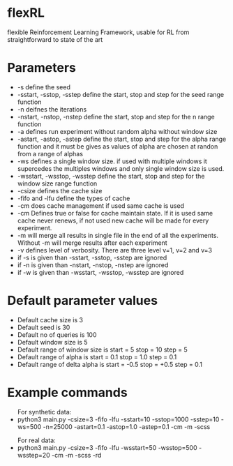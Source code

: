 # flexRL
flexible Reinforcement Learning Framework, usable for RL from straightforward to state of the art

# Parameters
<ul>
<li>-s define the seed
<li>-sstart, -sstop, -sstep define the start, stop and step for the seed range function </li>
<li>-n deifnes the iterations</li>
<li>-nstart, -nstop, -nstep define the start, stop and step for the n range function </li>
<li>-a defines run experiment without random alpha without window size </li>
<li>-astart, -astop, -astep define the start, stop and step for the alpha range function and it must be gives as values of alpha are chosen at randon from a    range of alphas</li>
<li>-ws defines a single window size. if used with multiple windows it supercedes the multiples windows and only single window size is used.</li>
<li>-wsstart, -wsstop, -wsstep define the start, stop and step for the window size range function </li>
<li>-csize defines the cache size</li>
<li>-fifo and -lfu define the types of cache</li>
<li>-cm does cache management if used same cache is used </li>
<li>-cm Defines true or false for cache maintain state. If it is used same cache never renews, if not used new cache will be made for every experiment.</li>
<li>-m will merge all results in single file in the end of all the experiments. Without -m will merge results after each experiment</li>
<li>-v defines level of verbosity. There are three level v=1, v=2 and v=3</li>
<li>if -s is given than -sstart, -sstop, -sstep are ignored</li>
<li>if -n is given than -nstart, -nstop, -nstep are ignored</li>
<li>if -w is given than -wsstart, -wsstop, -wsstep are ignored</li>
</ul>

# Default parameter values
<ul>
<li> Default cache size is 3</li>
<li> Default seed is 30</li>
<li> Default no of queries is 100</li>
<li> Default window size is 5</li>
<li> Default range of window size is start = 5 stop = 10 step = 5</li>
<li> Default range of alpha is start = 0.1 stop = 1.0 step = 0.1</li>
<li> Default range of delta alpha is start = -0.5 stop = +0.5 step = 0.1</li>
</ul>

# Example commands
<ul>For synthetic data:
<li>python3 main.py -csize=3 -fifo -lfu -sstart=10 -sstop=1000 -sstep=10 -ws=500 -n=25000 -astart=0.1 -astop=1.0 -astep=0.1 -cm -m -scss</li>
</ul>

<ul>For real data:
<li>python3 main.py -csize=3 -fifo -lfu -wsstart=50 -wsstop=500 -wsstep=20 -cm -m -scss -rd</li>
</ul>
